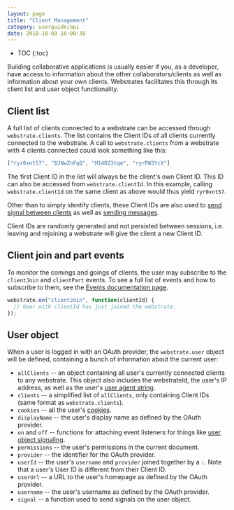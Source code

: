 ```yaml
---
layout: page
title: "Client Management"
category: userguide/api
date: 2018-10-03 16:00:38
---
```


* TOC
{:toc}

Building collaborative applications is usually easier if you, as a developer, have access to information about the other collaborators/clients as well as information about your own clients. Webstrates facilitates this through its client list and user object functionality.

## Client list

A full list of clients connected to a webstrate can be accessed through `webstrate.clients`.
The list contains the Client IDs of all clients currently connected to the webstrate.
A call to `webstrate.clients` from a webstrate with 4 clients connected could look something like this:

```javascript
["ryr0xnt57", "BJNwZnFqQ", "H14DZ3tqm", "ryrPW3YcX"]
```

The first Client ID in the list will always be the client's own Client ID.
This ID can also be accessed from `webstrate.clientId`.
In this example, calling `webstrate.clientId` on the same client as above would thus yield `ryr0xnt57`.

Other than to simply identify clients, these Client IDs are also used to [send signal between clients](/userguide/api/signaling.html) as well as [sending messages](/userguide/api/messaging.html).

Client IDs are randomly generated and not persisted between sessions, i.e. leaving and rejoining a webstrate will give the client a new Client ID.

## Client join and part events

To monitor the comings and goings of clients, the user may subscribe to the `clientJoin` and `clientPart` events.
To see a full list of events and how to subscribe to them, see the [Events documentation page](/userguide/api/events.html#full-list-of-on-events).

```javascript
webstrate.on("clientJoin", function(clientId) {
  // User with clientId has just joined the webstrate.
});
```

## User object

When a user is logged in with an OAuth provider, the `webstrate.user` object will be defined, containing a bunch of information about the current user:

- `allClients` -- an object containing all user's currently connected clients to any webstrate. This object also includes the webstrateId, the user's IP address, as well as the user's [user agent string](https://developer.mozilla.org/en-US/docs/Glossary/User_agent).
- `clients` -- a simplified list of `allClients`, only containing Client IDs (same format as `webstrate.clients`).
- `cookies` -- all the user's [cookies](/userguide/api/cookies.html).
- `displayName` -- the user's display name as defined by the OAuth provider.
- `on` and `off` -- functions for attaching event listeners for things like [user object signaling](/userguide/api/signaling.html#signaling-on-user-object).
- `permissions` -- the user's permissions in the current document.
- `provider` -- the identifier for the OAuth provider.
- `userId` -- the user's `username` and `provider` joined together by a `:`. Note that a user's User ID is different from their Client ID.
- `userUrl` -- a URL to the user's homepage as defined by the OAuth provider.
- `username` -- the user's username as defined by the OAuth provider.
- `signal` -- a function used to send signals on the user object.